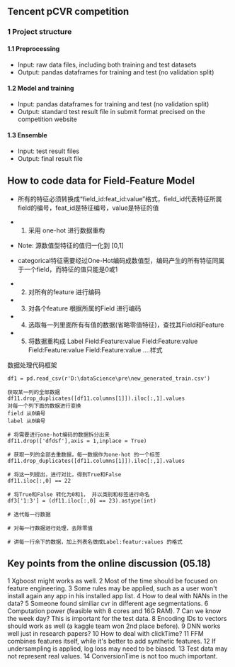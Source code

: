 ## Tencent pCVR competition

### 1 Project structure
#### 1.1 Preprocessing
- Input: raw data files, including both training and test datasets
- Output: pandas dataframes for training and test (no validation split)

#### 1.2 Model and training
- Input: pandas dataframes for training and test (no validation split)
- Output: standard test result file in submit format precised on the competition website

#### 1.3 Ensemble
- Input: test result files
- Output: final result file


## How to code data for Field-Feature Model
- 所有的特征必须转换成“field_id:feat_id:value”格式，field_id代表特征所属field的编号，feat_id是特征编号，value是特征的值


- 1. 采用 one-hot 进行数据重构
- Note: 源数值型特征的值归一化到 [0,1] 
- categorical特征需要经过One-Hot编码成数值型，编码产生的所有特征同属于一个field，而特征的值只能是0或1
        
- 2. 对所有的feature 进行编码
- 3. 对各个feature 根据所属的Field 进行编码
- 4. 选取每一列里面所有有值的数据(省略零值特征)，查找其Field和Feature
- 5. 将数据重构成 Label Field:Feature:value Field:Feature:value Field:Feature:value Field:Feature:value ....样式



数据处理代码框架
```
df1 = pd.read_csv(r'D:\dataScience\pre\new_generated_train.csv')

获取某一列的全部数据
df11.drop_duplicates([df11.columns[1]]).iloc[:,1].values
对每一个列下面的数据进行变换 
field 从0编号
label 从0编号

# 将需要进行one-hot编码的数据拆分出来
df11.drop(['dfdsf'],axis = 1,inplace = True)

# 获取一列的全部去重数据，每一数据作为one-hot 的一个标签
df11.drop_duplicates([df11.columns[1]]).iloc[:,1].values

# 将这一列提出，进行对比，得到True和False
df11.iloc[:,0] == 22

# 将True和False 转化为0和1， 并以类别和标签进行命名
df3['1:3'] = (df11.iloc[:,0] == 23).astype(int)

# 迭代每一行数据

# 对每一行数据进行处理，去除零值

# 讲每一行余下的数据，加上列表名做成Label:featur:values 的格式

```

## Key points from the online discussion (05.18)
  1 Xgboost might works as well.
  2 Most of the time should be focused on feature engineering.
  3 Some rules may be applied, such as a user won't install again any app in his installed app list.
  4 How to deal with NANs in the data?
  5 Someone found similiar cvr in different age segmentations.
  6 Computation power (feasible with 8 cores and 16G RAM).
  7 Can we know the week day? This is important for the test data.
  8 Encoding IDs to vectors should work as well (a kaggle team won 2nd place before).
  9 DNN works well just in research papers?
  10 How to deal with clickTime?
  11 FFM combines features itself, while it's better to add synthetic features.
  12 If undersampling is applied, log loss may need to be biased.
  13 Test data may not represent real values.
  14 ConversionTime is not too much important.
